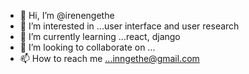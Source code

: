 - 👋 Hi, I’m @irenengethe
- 👀 I’m interested in ...user interface and user research
- 🌱 I’m currently learning ...react, django
- 💞️ I’m looking to collaborate on ...
- 📫 How to reach me ...inngethe@gmail.com

<!---
irenengethe/irenengethe is a ✨ special ✨ repository because its `README.md` (this file) appears on your GitHub profile.
You can click the Preview link to take a look at your changes.
--->
